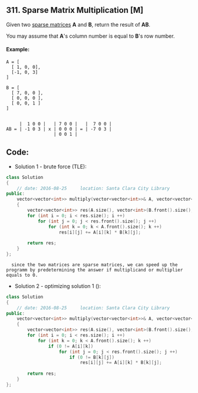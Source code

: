 ## 311. Sparse Matrix Multiplication [M]
Given two [sparse matrices](https://en.wikipedia.org/wiki/Sparse_matrix) **A** and **B**, return the result of **AB**.

You may assume that **A**'s column number is equal to **B**'s row number.

#### Example:
```
A = [
  [ 1, 0, 0],
  [-1, 0, 3]
]

B = [
  [ 7, 0, 0 ],
  [ 0, 0, 0 ],
  [ 0, 0, 1 ]
]


     |  1 0 0 |   | 7 0 0 |   |  7 0 0 |
AB = | -1 0 3 | x | 0 0 0 | = | -7 0 3 |
                  | 0 0 1 |
```

## Code:
- Solution 1 - brute force (TLE):
```c++
class Solution 
{
    // date: 2016-08-25     location: Santa Clara City Library
public:
    vector<vector<int>> multiply(vector<vector<int>>& A, vector<vector<int>>& B) 
    {
        vector<vector<int>> res(A.size(), vector<int>(B.front().size(), 0));
        for (int i = 0; i < res.size(); i ++)
            for (int j = 0; j < res.front().size(); j ++)
                for (int k = 0; k < A.front().size(); k ++)
                    res[i][j] += A[i][k] * B[k][j];
        
        return res;
    }
};
```

```
  since the two matrices are sparse matrices, we can speed up the programm by predetermining the answer if multiplicand or multiplier equals to 0.
```

- Solution 2 - optimizing solution 1 ():
```c++
class Solution 
{
    // date: 2016-08-25     location: Santa Clara City Library
public:
    vector<vector<int>> multiply(vector<vector<int>>& A, vector<vector<int>>& B) 
    {
        vector<vector<int>> res(A.size(), vector<int>(B.front().size(), 0));
        for (int i = 0; i < res.size(); i ++)
            for (int k = 0; k < A.front().size(); k ++)
                if (0 != A[i][k])
                    for (int j = 0; j < res.front().size(); j ++)
                        if (0 != B[k][j])
                            res[i][j] += A[i][k] * B[k][j];
        
        return res;
    }
};
```
